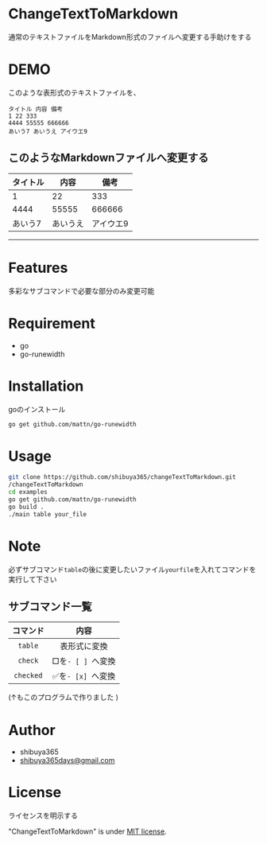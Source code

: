 # ChangeTextToMarkdown
通常のテキストファイルをMarkdown形式のファイルへ変更する手助けをする

# DEMO
このような表形式のテキストファイルを、
```
タイトル 内容 備考
1 22 333
4444 55555 666666
あいう7 あいうえ アイウエ9
```
このようなMarkdownファイルへ変更する
---
|タイトル |内容     |備考     |
|---------|---------|---------|
|1        |22       |333      |
|4444     |55555    |666666   |
|あいう7  |あいうえ |アイウエ9|
---
 
# Features
 多彩なサブコマンドで必要な部分のみ変更可能
 
# Requirement 
* go
* go-runewidth
 
# Installation
goのインストール
```bash
go get github.com/mattn/go-runewidth
```

# Usage 
```bash
git clone https://github.com/shibuya365/changeTextToMarkdown.git
/changeTextToMarkdown
cd examples
go get github.com/mattn/go-runewidth
go build .
./main table your_file
```
 
# Note
 
必ずサブコマンド`table`の後に変更したいファイル`yourfile`を入れてコマンドを実行して下さい
## サブコマンド一覧

|コマンド        |内容              |
|:--------------:|:----------------:|
|`table`         |表形式に変換      |
|`check`         |□を`- [ ] `へ変換|
|`checked`       |✅を`- [x] `へ変換|
(↑もこのプログラムで作りました )
# Author
 
* shibuya365
* shibuya365days@gmail.com
 
# License
ライセンスを明示する
 
"ChangeTextToMarkdown" is under [MIT license](https://en.wikipedia.org/wiki/MIT_License).